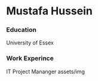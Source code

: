 # Mustafa Hussein

### Education 
University of Essex

### Work Experince
IT Project Mananger
assets/img
